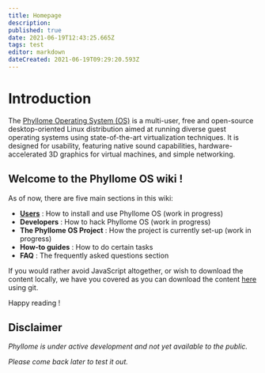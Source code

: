 ```yaml
---
title: Homepage
description: 
published: true
date: 2021-06-19T12:43:25.665Z
tags: test
editor: markdown
dateCreated: 2021-06-19T09:29:20.593Z
---
```


# Introduction

The [Phyllome Operating System (OS)](https://phyllo.me/) is a multi-user, free and open-source desktop-oriented Linux distribution aimed at running diverse guest operating systems using state-of-the-art virtualization techniques. It is designed for usability, featuring native sound capabilities, hardware-accelerated 3D graphics for virtual machines, and simple networking. 

## Welcome to the Phyllome OS wiki !

As of now, there are five main sections in this wiki:

* **[Users](/users)** : How to install and use Phyllome OS (work in progress)
* **Developers** : How to hack Phyllome OS (work in progress)
* **The Phyllome OS Project** : How the project is currently set-up (work in progress)
* **How-to guides** : How to do certain tasks
* **FAQ** : The frequently asked questions section 

If you would rather avoid JavaScript altogether, or wish to download the content locally, we have you covered as you can download the content [here](https://git.phyllo.me/home/wiki) using git. 

Happy reading !

## Disclaimer

*Phyllome is under active development and not yet available to the public.*

*Please come back later to test it out.*
